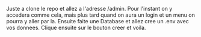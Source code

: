 Juste a clone le repo et allez a l'adresse /admin. Pour l'instant on y accedera comme cela, mais plus tard quand on aura un login et un menu on pourra y aller par la. Ensuite faite une Database et allez cree un .env avec vos donnees. Clique ensuite sur le bouton creer et voila.
